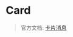 # Card

<include from="snippets.md" element-id="to-main-doc" />

> 官方文档: [卡片消息](https://developer.kookapp.cn/doc/cardmessage)

<include from="snippets.md" element-id="need-help"/>

